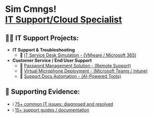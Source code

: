 <h1>Sim Cmngs! <br/><a href="https://github.com/simcmngs">IT Support/Cloud Specialist</a></h1>

<h2>🐱‍💻 IT Support Projects:</h2>

- <b>IT Support & Troubleshooting</b>
  - 💬 [IT Service Desk Simulation - (VMware / Microsoft 365)](https://github.com/SimCmngs/ITSupport-TrainingSimualtion)
- <b>Customer Service / End User Support </b>
  - 🛅 [Password Management Solution - (Remote Support)](https://github.com/SimCmngs/PasswordManager-Implementation)
  - 📲 [Virtual Microphone Deployment - (Microsoft Teams / Intune)](https://github.com/SimCmngs/MSTeamsVirtualMic-AppDeployment)
  - 📝 [Support Docs Automation - (AI-Powered Tools)](https://github.com/SimCmngs/SupportDocs-AI-Automation)

<h2>🧿 Supporting Evidence:</h2>

- ℹ [75+ common IT issues: diagnosed and resolved](https://github.com/SimCmngs/IT-IssuesDiagnosedAndResolved)
- ℹ [15+ support guides / documentation](https://github.com/SimCmngs/UserSupportGuides)

<!--
**simcmngs/simcmngs** is a ✨ _special_ ✨ repository because its `README.md` (this file) appears on your GitHub profile.

Here are some ideas to get you started:

- 🔭 I’m currently working on ...
- 🌱 I’m currently learning ...
- 👯 I’m looking to collaborate on ...
- 🤔 I’m looking for help with ...
- 💬 Ask me about ...
- 📫 How to reach me: ...
- 😄 Pronouns: ...
- ⚡ Fun fact: ...
-->
